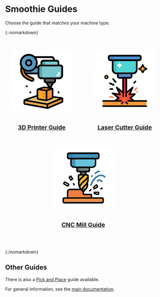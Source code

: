 
# Smoothie Guides

Choose the guide that matches your machine type:

{::nomarkdown}
<div style="display: flex; justify-content: space-around; align-items: center; flex-wrap: wrap; gap: 2rem; margin: 3rem 0;">
  <div style="text-align: center;">
    <a href="3d-printer-guide">
      <img src="images/guide-3d-printer.png" alt="3D Printer Guide" style="width: 200px; height: auto; margin-bottom: 1rem;"/>
      <p style="font-size: 1.2rem; font-weight: bold;">3D Printer Guide</p>
    </a>
  </div>
  <div style="text-align: center;">
    <a href="laser-cutter-guide">
      <img src="images/guide-laser.png" alt="Laser Cutter Guide" style="width: 200px; height: auto; margin-bottom: 1rem;"/>
      <p style="font-size: 1.2rem; font-weight: bold;">Laser Cutter Guide</p>
    </a>
  </div>
  <div style="text-align: center;">
    <a href="cnc-mill-guide">
      <img src="images/guide-cnc-mill.png" alt="CNC Mill Guide" style="width: 200px; height: auto; margin-bottom: 1rem;"/>
      <p style="font-size: 1.2rem; font-weight: bold;">CNC Mill Guide</p>
    </a>
  </div>
</div>
{:/nomarkdown}

## Other Guides

There is also a [Pick and Place](pick-and-place) guide available.

For general information, see the [main documentation](index).
